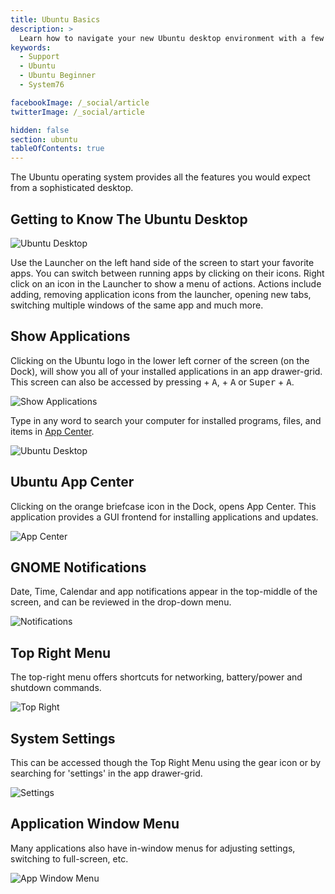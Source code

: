 ```yaml
---
title: Ubuntu Basics
description: >
  Learn how to navigate your new Ubuntu desktop environment with a few easy tips.
keywords:
  - Support
  - Ubuntu
  - Ubuntu Beginner
  - System76

facebookImage: /_social/article
twitterImage: /_social/article

hidden: false
section: ubuntu
tableOfContents: true
---
```


The Ubuntu operating system provides all the features you would expect from a sophisticated desktop.

## Getting to Know The Ubuntu Desktop

![Ubuntu Desktop](/images/ubuntu-basics/ubuntu-24.04-desktop.png)

Use the Launcher on the left hand side of the screen to start your favorite apps. You can switch between running apps by clicking on their icons. Right click on an icon in the Launcher to show a menu of actions. Actions include adding, removing application icons from the launcher, opening new tabs, switching multiple windows of the same app and much more.

## Show Applications

Clicking on the Ubuntu logo in the lower left corner of the screen (on the Dock), will show you all of your installed applications in an app drawer-grid.
This screen can also be accessed by pressing <kbd><font-awesome-icon :icon="['fab', 'ubuntu']"></font-awesome-icon></kbd> + <kbd>A</kbd>, <kbd><font-awesome-icon :icon="['fab', 'pop-os']"></font-awesome-icon></kbd> + <kbd>A</kbd> or <kbd>Super</kbd> + <kbd>A</kbd>.

![Show Applications](/images/ubuntu-basics/ubuntu-24.04-applications.png)

Type in any word to search your computer for installed programs, files, and items in <u>App Center</u>.

![Ubuntu Desktop](/images/ubuntu-basics/ubuntu-24.04-search.png)

## Ubuntu App Center

Clicking on the orange briefcase icon in the Dock, opens App Center. This application provides a GUI frontend for installing applications and updates.

![App Center](/images/ubuntu-basics/ubuntu-24.04-app-center.png)

## GNOME Notifications

Date, Time, Calendar and app notifications appear in the top-middle of the screen, and can be reviewed in the drop-down menu.

![Notifications](/images/ubuntu-basics/ubuntu-24.04-notifications.png)

## Top Right Menu

The top-right menu offers shortcuts for networking, battery/power and shutdown commands.

![Top Right](/images/ubuntu-basics/ubuntu-24.04-top-right-menu.png)

## System Settings

This can be accessed though the Top Right Menu using the gear icon or by searching for 'settings' in the app drawer-grid.

![Settings](/images/ubuntu-basics/ubuntu-24.04-settings.png)

## Application Window Menu

Many applications also have in-window menus for adjusting settings, switching to full-screen, etc.

![App Window Menu](/images/ubuntu-basics/ubuntu-24.04-app-window-menu.png)
